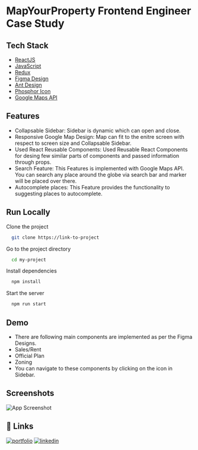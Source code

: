 # MapYourProperty Frontend Engineer Case Study

## Tech Stack

- [ReactJS](https://reactjs.org/)
- [JavaScript](https://developer.mozilla.org/en-US/docs/Web/JavaScript)
- [Redux](https://react-redux.js.org/)
- [Figma Design](https://www.figma.com/)
- [Ant Design](https://ant.design/)
- [Phosphor Icon](https://phosphoricons.com/)
- [Google Maps API](https://cloud.google.com/blog/products/maps-platform/address-geocoding-in-google-maps-apis)

## Features

- Collapsable Sidebar: Sidebar is dynamic which can open and close.
- Responsive Google Map Design: Map can fit to the enitre screen with respect to screen size and Collapsable Sidebar.
- Used React Reusable Components: Used Reusable React Components for desing few similar parts of components and passed information through props.
- Search Feature: This Features is implemented with Google Maps API. You can search any place around the globe via search bar and marker will be placed over there.
- Autocomplete places: This Feature provides the functionality to suggesting places to autocomplete.

## Run Locally

Clone the project

```bash
  git clone https://link-to-project
```

Go to the project directory

```bash
  cd my-project
```

Install dependencies

```bash
  npm install
```

Start the server

```bash
  npm run start
```

## Demo

- There are following main components are implemented as per the Figma Designs.
- Sales/Rent
- Official Plan
- Zoning
- You can navigate to these components by clicking on the icon in Sidebar.

## Screenshots

![App Screenshot](<file:///Users/krunal/Downloads/Image%20from%20iOS%20(1).jpg>)

## 🔗 Links

[![portfolio](https://img.shields.io/badge/my_portfolio-000?style=for-the-badge&logo=ko-fi&logoColor=white)](https://krunal-97.github.io/MyPortfolio/)
[![linkedin](https://img.shields.io/badge/linkedin-0A66C2?style=for-the-badge&logo=linkedin&logoColor=white)](https://www.linkedin.com/in/krunal-97/)
